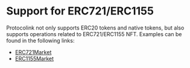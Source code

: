 # Support for ERC721/ERC1155

Protocolink not only supports ERC20 tokens and native tokens, but also supports operations related to ERC721/ERC1155 NFT. Examples can be found in the following links:

* [ERC721Market](https://github.com/dinngo/protocolink-contract/blob/master/test/integration/ERC721Market.t.sol)
* [ERC1155Market](https://github.com/dinngo/protocolink-contract/blob/master/test/integration/ERC1155Market.t.sol)
